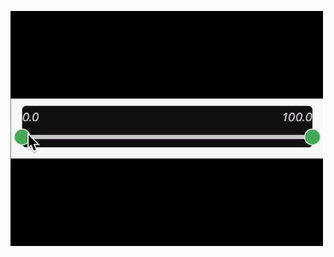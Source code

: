 ![爽滑条资源](https://github.com/Howard-SSS/ControlShow/blob/main/ControlShow/Resource/DoubleThumbSliderView-show.gif?raw=true)